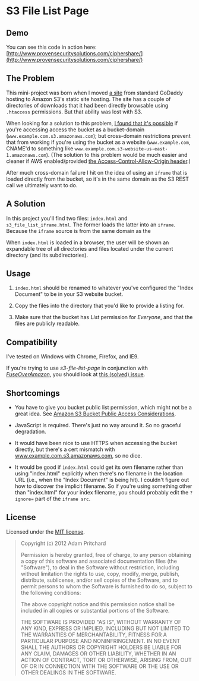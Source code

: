 # S3 File List Page #

## Demo ##

You can see this code in action here: 
[http://www.provensecuritysolutions.com/ciphershare/](http://www.provensecuritysolutions.com/ciphershare/)


## The Problem ##

This mini-project was born when I moved [a site](http://www.provensecuritysolutions.com) from standard GoDaddy hosting to Amazon S3's static site hosting. The site has a couple of directories of downloads that it had been directly browsable using `.htaccess` permissions. But that ability was lost with S3.

When looking for a solution to this problem, [I found that it's possible](https://aws.amazon.com/code/Amazon-S3/1713) if you're accessing access the bucket as a bucket-domain (`www.example.com.s3.amazonaws.com`); but cross-domain restrictions prevent that from working if you're using the bucket as a website (`www.example.com`, CNAME'd to something like `www.example.com.s3-website-us-east-1.amazonaws.com`). (The solution to this problem would be much easier and cleaner if AWS enabled/provided [the Access-Control-Allow-Origin header](https://forums.aws.amazon.com/thread.jspa?threadID=34281&start=125&tstart=0).)

After much cross-domain failure I hit on the idea of using an `iframe` that is loaded directly from the bucket, so it's in the same domain as the S3 REST call we ultimately want to do.

## A Solution ##

In this project you'll find two files: `index.html` and `s3_file_list_iframe.html`. The former loads the latter into an `iframe`. Because the `iframe` source is from the same domain as the 

When `index.html` is loaded in a browser, the user will be shown an expandable tree of all directories and files located under the current directory (and its subdirectories). 

## Usage ##

1. `index.html` should be renamed to whatever you've configured the "Index Document" to be in your S3 website bucket. 

2. Copy the files into the directory that you'd like to provide a listing for. 

3. Make sure that the bucket has *List* permission for *Everyone*, and that the files are publicly readable.

## Compatibility ##

I've tested on Windows with Chrome, Firefox, and IE9.

If you're trying to use *s3-file-list-page* in conjunction with [*FuseOverAmazon*](http://code.google.com/p/s3fs/wiki/FuseOverAmazon), you should look at [this (solved) issue](https://github.com/adam-p/s3-file-list-page/issues/1).

## Shortcomings ##

- You have to give you bucket public list permission, which might not be a great idea. See [Amazon S3 Bucket Public Access Considerations](http://aws.amazon.com/articles/5050).

- JavaScript is required. There's just no way around it. So no graceful degradation.

- It would have been nice to use HTTPS when accessing the bucket directly, but there's a cert mismatch with www.example.com.s3.amazonaws.com, so no dice.

- It would be good if `index.html` could get its own filename rather than using "index.html" explicitly when there's no filename in the location URL (i.e., when the "Index Document" is being hit). I couldn't figure out how to discover the implicit filename. So if you're using something other than "index.html" for your index filename, you should probably edit the `?ignore=` part of the `iframe src`.

## License ##

Licensed under the [MIT license](http://www.opensource.org/licenses/mit-license.php).

> Copyright (c) 2012 Adam Pritchard
> 
> Permission is hereby granted, free of charge, to any person obtaining a copy of this software and associated documentation files (the "Software"), to deal in the Software without restriction, including without limitation the rights to use, copy, modify, merge, publish, distribute, sublicense, and/or sell copies of the Software, and to permit persons to whom the Software is furnished to do so, subject to the following conditions:
> 
> The above copyright notice and this permission notice shall be included in all copies or substantial portions of the Software.
> 
> THE SOFTWARE IS PROVIDED "AS IS", WITHOUT WARRANTY OF ANY KIND, EXPRESS OR IMPLIED, INCLUDING BUT NOT LIMITED TO THE WARRANTIES OF MERCHANTABILITY, FITNESS FOR A PARTICULAR PURPOSE AND NONINFRINGEMENT. IN NO EVENT SHALL THE AUTHORS OR COPYRIGHT HOLDERS BE LIABLE FOR ANY CLAIM, DAMAGES OR OTHER LIABILITY, WHETHER IN AN ACTION OF CONTRACT, TORT OR OTHERWISE, ARISING FROM, OUT OF OR IN CONNECTION WITH THE SOFTWARE OR THE USE OR OTHER DEALINGS IN THE SOFTWARE.

